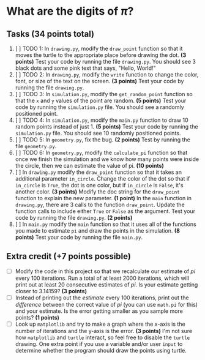 # What are the digits of $\pi$?

## Tasks (34 points total)

1. [ ] TODO 1: In `drawing.py`, modify the `draw_point` function so that it moves the turtle to the appropriate place before drawing the dot. **(3 points)** Test your code by running the file `drawing.py`. You should see 3 black dots and some pink text that says, "Hello, World!"
2. [ ] TODO 2: In `drawing.py`, modify the `write` function to change the color, font, or size of the text on the screen. **(3 points)** Test your code by running the file `drawing.py`.
3. [ ] TODO 3: In `simulation.py`, modify the `get_random_point` function so that the `x` and `y` values of the point are random. **(5 points)** Test your code by running the `simulation.py` file. You should see a randomly positioned point.
4. [ ] TODO 4: In `simulation.py`, modify the `main.py` function to draw 10 random points instead of just 1. **(5 points)** Test your code by running the `simulation.py` file. You should see 10 randomly positioned points.
5. [ ] TODO 5: In `geometry.py`, fix the bug. **(2 points)** Test by running the file `geometry.py`.
6. [ ] TODO 6: In `geometry.py`, modify the `calculate_pi` function so that once we finish the simulation and we know how many points were inside the circle, then we can estimate the value of pi. **(10 points)**
7. [ ] In `drawing.py` modify the `draw_point` function so that it takes an additional parameter `in_circle`. Change the color of the dot so that if `in_circle` is `True`, the dot is one color, but if `in_circle` is `False`, it's another color. **(3 points)** Modify the doc string for the `draw_point` function to explain the new parameter. **(1 point)** In the `main` function in `drawing.py`, there are 3 calls to the function `draw_point`. Update the function calls to include either `True` or `False` as the argument. Test your code by running the file `drawing.py`. **(2 points)**
8. [ ] In `main.py` modify the `main` function so that it uses all of the functions you made to estimate `pi` and draw the points in the simulation. **(8 points)** Test your code by running the file `main.py`.

## Extra credit (+7 points possible)

* [ ] Modify the code in this project so that we recalculate our estimate of $pi$ every 100 iterations. Run a total of at least 2000 iterations, which will print out at least 20 consecutive estimates of $pi$. Is your estimate getting closer to 3.14159? **(3 points)**
* [ ] Instead of printing out the *estimate* every 100 iterations, print out the *difference* between the correct value of $pi$ (you can use `math.pi` for this) and your estimate. Is the error getting smaller as you sample more points? **(1 points)**
* [ ] Look up `matplotlib` and try to make a graph where the x-axis is the number of iterations and the y-axis is the error. **(3 points)** I'm not sure how `matplotlib` and `turtle` interact, so feel free to disable the `turtle` drawing. One extra point if you use a variable and/or user `input` to determine whether the program should draw the points using turtle.